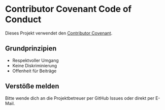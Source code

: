 # Contributor Covenant Code of Conduct

Dieses Projekt verwendet den [Contributor Covenant](https://www.contributor-covenant.org/).

## Grundprinzipien

- Respektvoller Umgang
- Keine Diskriminierung
- Offenheit für Beiträge

## Verstöße melden

Bitte wende dich an die Projektbetreuer per GitHub Issues oder direkt per E-Mail.